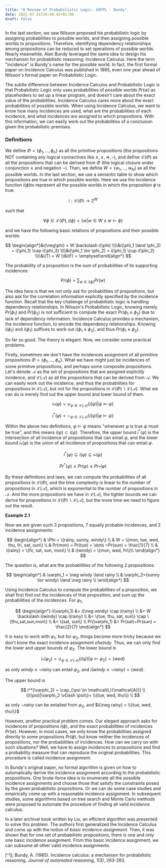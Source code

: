 ```yaml
---
title: "A Review of Probabilistic Logic: GOFPL - Bundy"
date: 2022-07-31T20:44:42+01:00
draft: false
---
```



In the last section, we saw Nilsson proposed his probabilistic logic by assigning probabilities to possible worlds, and then assigning possible worlds to propositions. Therefore, identifying dependency relationships among propositions can be reduced to set operations of possible worlds. Nearly meanwhile, Alan Bundy leveraged the same idea to design his mechanism for probabilistic reasoning: Incidence Calculus. Here the term "incidence" is Bundy's name for the possible world. In fact, the first formal paper on  Incidence Calculus was published in 1985, even one year ahead of Nilsson's formal paper on Probabilistic Logic. 

The subtle difference between Incidence Calculus and Probabilistic Logic is that Probabilistic Logic only uses probabilities of possible worlds $Pr(w)$ as placeholders to set up a linear program, and doesn't care about the exact value of the probabilities. Incidence Calculus cares more about the exact probabilities of possible worlds. When using Incidence Calculus, we want to know how many incidences are used, what are the probabilities of each incidence, and what incidences are assigned to which propositions. With this information, we can easily work out the probabilities of a conclusion given the probabilistic premises.

### Definitions

We define $\Phi = \{\phi_1,\dots,\phi_n\}$ as all the primitive propositions (the propositions NOT containing any logical connectives like $\land, \lor, \Rightarrow, \neg$), and define $\mathcal{L}(\Phi)$ as all the propositions that can be derived from $\Phi$ (the logical closure under conjunction $\land$ and negation $\neg$). Then, we define $W = \{w_1,\dots,w_N\}$ as all the possible worlds. In the last section, we use a semantic table to show which propositions are true in which possible worlds. Here we use the incidence function $i(\phi)$to represent all the possible worlds in which the proposition $\phi$ is true:

$$
i: \mathcal{L}(\Phi) \rightarrow 2^{W}
$$

such that 

$$
\forall \phi \in \mathcal{L}(\Phi), i(\phi)=\{w|w \in W \land w \vDash \phi\}
$$

and we have the following basic relations of propositions and their possible worlds:

$$
\begin{align*}&i(\neg\phi) = W \backslash i(\phi) 
\\\\&i(\phi_1 \land \phi_2) = i(\phi_1) \cap i(\phi_2) 
\\\\&i(\phi_1 \lor \phi_2) = i(\phi_1) \cup i(\phi_2) 
\\\\&i(T) = W \\&i(F) = \emptyset\end{align*}
$$

The probability of a proposition is the sum of probabilities of its supporting incidences:

$$
Pr(\phi) = \sum_{w \in i(\phi)} Pr(w)
$$

The idea here is that we not only ask for probabilities of propositions, but also ask for the correlation information explicitly specified by the incidence function. Recall that the key challenge of probabilistic logic is handling dependency relationships. In Nilsson's Probabilistic Logic, knowing merely $Pr(\phi_1)$ and $Pr(\phi_2)$ is not sufficient to compute the exact $Pr(\phi_1 \land \phi_2)$ due to lack of dependency information. Incidence Calculus provides a mechanism, the incidence function, to encode the dependency relationships. Knowing $i(\phi_1)$ and $i(\phi_1)$ suffices to work out $i(\phi_1 \land \phi_2)$, and thus $Pr(\phi_1 \land \phi_2)$.

So far so good. The theory is elegant. Now, we consider some practical problems.

Firstly, sometimes we don't have the incidences assignment of all primitive propositions $\Phi = \{\phi_1,\dots,\phi_n\}$. What we have might just be incidences of some primitive propositions, and perhaps some composite propositions. Let's denote $\mathcal{A}$ as the set of propositions that are assigned explicitly incidence, and $\mathcal{L}(\mathcal{A})$ as all the propositions that can be derived from $\mathcal{A}$. We can easily work out the incidence, and thus the probabilities for propositions in $\mathcal{L}(\mathcal{A})$, but not for the propositions in $\mathcal{L}(\Phi) \backslash \mathcal{L}(\mathcal{A})$. What we can do is merely find out the upper bound and lower bound of them.

$$
i_*(\varphi) = \cup_{\psi \in \mathcal{L}(\mathcal{A})} \{i(\psi)|\psi \vDash \varphi\}
$$

$$
i^*(\varphi) = \cap_{\psi \in \mathcal{L}(\mathcal{A})} \{i(\psi)|\varphi \vDash \psi\}
$$

Within the above two definitions, $\varphi \vDash \psi$ means "whenever $\varphi$ is true $\psi$ must be true", and this means $i(\varphi) \subset i(\psi)$. Therefore, the upper bound  $i^*(\varphi)$ is the intersection of all incidence of propositions that can entail $\varphi$, and the lower bound $i_ *(\varphi)$ is the union of all incidence of propositions that can entail $\varphi$.

$$
i^*(\varphi) \subseteq i(\varphi) \subseteq i_ *(\varphi)
$$

$$
Pr^*(\varphi) \le Pr(\varphi) \le Pr_ *(\varphi)
$$

By these definitions and laws, we can compute the probabilities of all propositions in $\mathcal{L}(\Phi)$, and the time complexity is linear to the number of propositions in $\mathcal{L}(\mathcal{A})$, which is exponential to the number of propositions in $\mathcal{A}$. And the more propositions we have in $\mathcal{L}(\mathcal{A})$, the tighter bounds we can derive for propositions in $\mathcal{L}(\Phi) \backslash \mathcal{L}(\mathcal{A})$, but the more time we need to figure out the result.

**Example 2.1**

Now we are given such 3 propositions, 7 equally probable incidences, and 2 incidence assignments:

$$
\begin{align*}
& \Phi = \{rainy, sunny, windy\} \\
& W = \{mon, tue, wed, thu, fri, sat, sun\} \\
& Pr(mon) = Pr(tue) = \dots =Pr(sun) = \frac{1}{7} \\
& i(rainy) = \{fir, sat, sun, mon\} \\
& i(windy) = \{mon, wed, fri\}\\
\end{align*}
$$

The question is, what are the probabilities of the following 2 propositions:

$$
\begin{align*}
& \varphi_1 = \neg windy \land rainy \\
& \varphi_2=(sunny \lor windy) \land \neg rainy \\
\end{align*}
$$

Using Incidence Calculus to compute the probabilities of a proposition, we shall first find out the incidences of that proposition, and sum up the probabilities of the incidences. For $\varphi_1$, 

$$
\begin{align*}
i(\varphi_1) &= i(\neg windy) \cap i(rainy) 
\\ &= W \backslash i(windy) \cap i(rainy) 
\\ &= \{tue, thu, sat, sun\} \cap \{thu,sat,sun,mon\} 
\\ &= \{sat, sun\} \\ 
Pr(\varphi_1) &= Pr(sat)+Pr(sun) = \frac{2}{7}
\end{align*}
$$

It is easy to work with $\varphi_1$, but for $\varphi_2$, things become more tricky because we don't know the exact incidence assignment of$windy$. Thus, we can only find the lower and upper bounds of $\varphi_2$. The lower bound is

$$
i_*(\varphi_2) = \cup_{\psi \in \mathcal{L}(\mathcal{A})} \{i(\psi)|\psi \vDash \varphi_2\}= \{wed\}
$$

as only $windy \land \neg rainy$ can entail $\varphi_2$, and $i(windy \land \neg rainy) = \{wed\}$.

The upper bound is 

$$
i^*(\varphi_2) = \cap_{\psi \in \mathcal{L}(\mathcal{A})} \\{i(\psi)|\varphi_2 \vDash \psi\\}= \\{tue, wed, thu\\} \\
$$

as only $\neg rainy$ can be entailed from $\varphi_2$, and $i(\neg rainy) = \\{tue, wed, thu\\}$

However, another practical problem comes. Our elegant approach asks for incidences of propositions $i(\phi)$, and the exact probabilities of incidences $Pr(w)$. However, in most cases, we only know the probabilities assigned directly to some propositions $Pr(\phi)$, but know neither the incidences of propositions, nor the probabilities of incidences. How can we carry on with such situations? Well, we have to assign incidences to propositions and find a probability measure that can reproduce the original probabilities. This procedure is called incidence assignment.

In Bundy's original paper, no formal algorithm is given on how to automatically derive the incidence assignment according to the probabilistic propositions. One brute-force idea is to enumerate all the possible incidence assignments and choose those that satisfy the constraints posed by the given probabilistic propositions. Or we can do some case studies and empirically come up with a reasonable incidence assignment. In subsequent studies, some algorithms based on tree search and Monte Carlo methods were proposed to automate the procedure of finding all valid incidence calculus.

In a later archival book written by Liu, an efficient algorithm was presented to solve this problem. The authors first generalized the Incidence Calculus and come up with the notion of *basic incidence assignment*. Then, it was shown that for one set of probabilistic propositions, there is one and only one basic incidence assignment. From this basic incidence assignment, we can subsume all other valid incidence assignments.


[^1]; Bundy, A. (1985). Incidence calculus: a mechanism for probabilistic reasoning. *Journal of automated reasoning*, *1*(3), 263-283.

